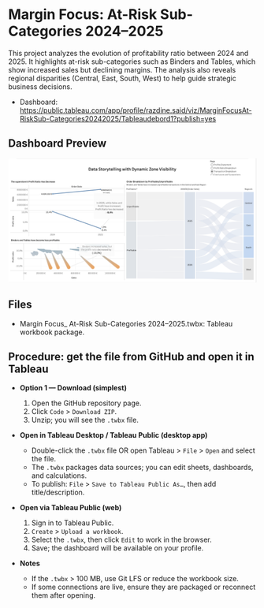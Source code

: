 # Margin Focus: At-Risk Sub-Categories 2024–2025

This project analyzes the evolution of profitability ratio between 2024 and 2025. It highlights at-risk sub-categories such as Binders and Tables, which show increased sales but declining margins. The analysis also reveals regional disparities (Central, East, South, West) to help guide strategic business decisions.

- Dashboard: https://public.tableau.com/app/profile/razdine.said/viz/MarginFocusAt-RiskSub-Categories20242025/Tableaudebord1?publish=yes

## Dashboard Preview

![Dashboard preview](./dashboard.png)

## Files
- Margin Focus_ At-Risk Sub-Categories 2024–2025.twbx: Tableau workbook package.

## Procedure: get the file from GitHub and open it in Tableau

- **Option 1 — Download (simplest)**
  1. Open the GitHub repository page.
  2. Click `Code` > `Download ZIP`.
  3. Unzip; you will see the `.twbx` file.



- **Open in Tableau Desktop / Tableau Public (desktop app)**
  - Double-click the `.twbx` file OR open Tableau > `File` > `Open` and select the file.
  - The `.twbx` packages data sources; you can edit sheets, dashboards, and calculations.
  - To publish: `File` > `Save to Tableau Public As…`, then add title/description.

- **Open via Tableau Public (web)**
  1. Sign in to Tableau Public.
  2. `Create` > `Upload a workbook`.
  3. Select the `.twbx`, then click `Edit` to work in the browser.
  4. Save; the dashboard will be available on your profile.


- **Notes**
  - If the `.twbx` > 100 MB, use Git LFS or reduce the workbook size.
  - If some connections are live, ensure they are packaged or reconnect them after opening.
